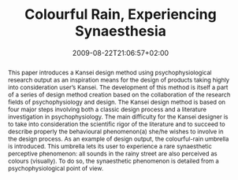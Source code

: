 ---
slug: colourful-rain-experiencing-synaesthesia
title: "Colourful Rain, Experiencing Synaesthesia"
layout: publi
publitype: conference
subsection: conference
institution:
    logo: Chiba
    name: "Chiba University"
    web: "https://www.chiba-u.ac.jp/"
perceiving-the-invisible: true
date: 2009-08-22T21:06:57+02:00
reference: "Lévy, P., Kim, D., Tsai, T.J., Lee, S.H., & Yamanaka, T. (2009). Colourful Rain – Experiencing Synaesthesia. the Proceedings of International Conference on Designing Pleasurable Products and Interfaces - DPPI09. Compiègne, France."
abstract: "This paper introduces a Kansei design method using psychophysiological research output as an inspiration means for the design of products taking highly into consideration user’s Kansei. The development of this method is itself a part of a series of design method creation based on the collaboration of the research fields of psychophysiology and design. The Kansei design method is based on four major steps involving both a classic design process and a literature investigation in psychophysiology. The main difficulty for the Kansei designer is to take into consideration the scientific rigor of the literature and to succeed to describe properly the behavioural phenomenon(a) she/he wishes to involve in the design process. As an example of design output, the colourful-rain umbrella is introduced. This umbrella lets its user to experience a rare synaesthetic perceptive phenomenon: all sounds in the rainy street are also perceived as colours (visually). To do so, the synaesthetic phenomenon is detailed from a psychophysiological point of view."
link:
    paper: "https://1drv.ms/b/s!AnQx_v88q65Qv4QY_qBYpiXTPNUp5Q?e=d0zyP3"
---